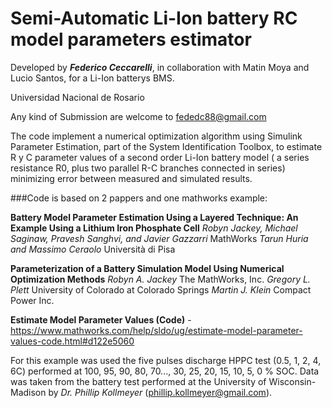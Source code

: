 # Semi-Automatic Li-Ion battery RC model parameters estimator

Developed by ***Federico Ceccarelli***, in collaboration with Matin Moya and Lucio Santos, for a Li-Ion batterys BMS.

Universidad Nacional de Rosario

Any kind of Submission are welcome to fededc88@gmail.com

The code implement a numerical optimization algorithm using Simulink Parameter Estimation, part
of the System Identification Toolbox, to estimate R y C parameter values of a second order Li-Ion 
battery model ( a series resistance R0, plus two parallel R-C branches connected in series)
minimizing error between measured and simulated results.

###Code is based on 2 pappers and one mathworks example: 

**Battery Model Parameter Estimation Using a Layered Technique: An Example Using a Lithium Iron Phosphate Cell**
*Robyn Jackey, Michael Saginaw, Pravesh Sanghvi, and Javier Gazzarri*
MathWorks
*Tarun Huria and Massimo Ceraolo*
Università di Pisa

**Parameterization of a Battery Simulation Model Using Numerical Optimization Methods**
*Robyn A. Jackey*
The MathWorks, Inc.
*Gregory L. Plett*
University of Colorado at Colorado Springs
*Martin J. Klein*
Compact Power Inc.

**Estimate Model Parameter Values (Code)** - https://www.mathworks.com/help/sldo/ug/estimate-model-parameter-values-code.html#d122e5060


For this example was used the five pulses discharge HPPC test (0.5, 1, 2, 4, 6C) performed at 100, 95,
90, 80, 70..., 30, 25, 20, 15, 10, 5, 0 % SOC.
Data was taken from the battery test performed at the University of Wisconsin-Madison by *Dr. Phillip Kollmeyer* (phillip.kollmeyer@gmail.com). 

